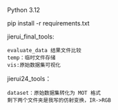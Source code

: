 Python 3.12

pip install -r requirements.txt

jierui_final_tools:

    evaluate_data 结果文件比较
    temp：临时文件存储
    vis:原始数据集可视化

jierui24_tools：
        
    dataset：原始数据集转化为 MOT 格式
    剩下两个文件夹是我写的仿射变换，IR->RGB
    
